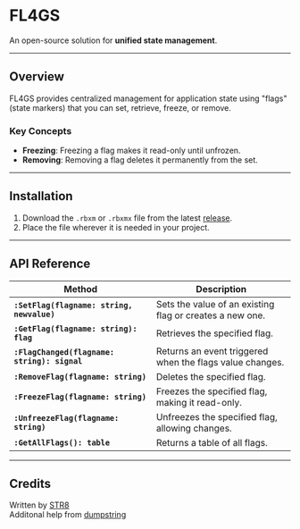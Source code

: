 # FL4GS

An open-source solution for **unified state management**.

---

## Overview

FL4GS provides centralized management for application state using "flags" (state markers) that you can set, retrieve, freeze, or remove.

### Key Concepts

- **Freezing**: Freezing a flag makes it read-only until unfrozen.
- **Removing**: Removing a flag deletes it permanently from the set.

---

## Installation

1. Download the `.rbxm` or `.rbxmx` file from the latest [release](https://github.com/STRA8/FL4GS/releases/latest).
2. Place the file wherever it is needed in your project.

---

## API Reference

| Method                                       | Description                                              |
| -------------------------------------------- | -------------------------------------------------------- |
| **`:SetFlag(flagname: string, newvalue)`**   | Sets the value of an existing flag or creates a new one. |
| **`:GetFlag(flagname: string): flag`**       | Retrieves the specified flag.                            |
| **`:FlagChanged(flagname: string): signal`** | Returns an event triggered when the flags value changes. |
| **`:RemoveFlag(flagname: string)`**          | Deletes the specified flag.                              |
| **`:FreezeFlag(flagname: string)`**          | Freezes the specified flag, making it read-only.         |
| **`:UnfreezeFlag(flagname: string)`**        | Unfreezes the specified flag, allowing changes.          |
| **`:GetAllFlags(): table`**                  | Returns a table of all flags.                            |

---

## Credits

Written by [STR8](https://github.com/S-T-R-8)<br/>
Additonal help from [dumpstring](https://github.com/dumpstring)
